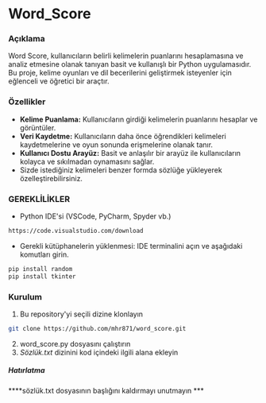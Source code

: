 # Word_Score
### Açıklama  
Word Score, kullanıcıların belirli kelimelerin puanlarını hesaplamasına ve analiz etmesine olanak tanıyan basit ve kullanışlı bir Python uygulamasıdır. Bu proje, kelime oyunları ve dil becerilerini geliştirmek isteyenler için eğlenceli ve öğretici bir araçtır.

### Özellikler
- **Kelime Puanlama:** Kullanıcıların girdiği kelimelerin puanlarını hesaplar ve görüntüler.
- **Veri Kaydetme:** Kullanıcıların daha önce öğrendikleri kelimeleri kaydetmelerine ve oyun sonunda erişmelerine olanak tanır.
- **Kullanıcı Dostu Arayüz:** Basit ve anlaşılır bir arayüz ile kullanıcıların kolayca ve sıkılmadan oynamasını sağlar.
- Sizde istediğiniz kelimeleri benzer formda sözlüğe yükleyerek özelleştirebilirsiniz.
 
### GEREKLİLİKLER
- Python IDE'si (VSCode, PyCharm, Spyder vb.)
```bash
https://code.visualstudio.com/download
```
- Gerekli kütüphanelerin yüklenmesi: IDE terminalini açın ve aşağıdaki komutları girin.
```bash
pip install random
pip install tkinter
  ```
 ### Kurulum
 1. Bu repository'yi seçili dizine klonlayın
  ```bash
  git clone https://github.com/mhr871/word_score.git
  ```
 2. word_score.py dosyasını çalıştırın
 3. *Sözlük.txt* dizinini kod içindeki ilgili alana ekleyin

  ##### Hatırlatma 
****sözlük.txt dosyasının başlığını kaldırmayı unutmayın ***
  



 
   
